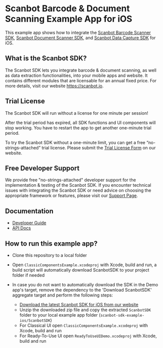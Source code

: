 # Scanbot Barcode & Document Scanning Example App for iOS

This example app shows how to integrate the [Scanbot Barcode Scanner SDK](https://scanbot.io/developer/ios-barcode-scanner-sdk/), [Scanbot Document Scanner SDK](https://scanbot.io/developer/ios-document-scanner/), and [Scanbot Data Capture SDK](https://scanbot.io/developer/ios-data-capture/) for iOS.

## What is the Scanbot SDK?

The Scanbot SDK lets you integrate barcode & document scanning, as well as data extraction functionalities, into your mobile apps and website. It contains different modules that are licensable for an annual fixed price. For more details, visit our website https://scanbot.io.


## Trial License

The Scanbot SDK will run without a license for one minute per session!

After the trial period has expired, all SDK functions and UI components will stop working. You have to restart the app to get another one-minute trial period.

To try the Scanbot SDK without a one-minute limit, you can get a free “no-strings-attached” trial license. Please submit the [Trial License Form](https://scanbot.io/trial/) on our website.

## Free Developer Support

We provide free "no-strings-attached" developer support for the implementation & testing of the Scanbot SDK.
If you encounter technical issues with integrating the Scanbot SDK or need advice on choosing the appropriate
framework or features, please visit our [Support Page](https://docs.scanbot.io/support/).

## Documentation
- [Developer Guide](https://docs.scanbot.io/document-scanner-sdk/ios/introduction/)
- [API Docs](https://scanbotsdk.github.io/documentation/ios/)


## How to run this example app?

- Clone this repository to a local folder
- Open `ClassicComponentsExample.xcodeproj` with Xcode, build and run, a build script will automatically download ScanbotSDK to your project folder if needed

- In case you do not want to automatically download the SDK in the Demo app's target, remove the dependency to the 'Download ScanbotSDK' aggregate target and perform the following steps:
  * [Download the latest Scanbot SDK for iOS from our website](https://docs.scanbot.io/document-scanner-sdk/ios/getting-started/)
  * Unzip the downloaded zip file and copy the extracted `ScanbotSDK` folder to your local example app folder (`scanbot-sdk-example-ios/ScanbotSDK`)
  * For Classical UI open `ClassicComponentsExample.xcodeproj` with Xcode, build and run
  * For Ready-To-Use UI open `ReadyToUseUIDemo.xcodeproj` with Xcode, build and run
